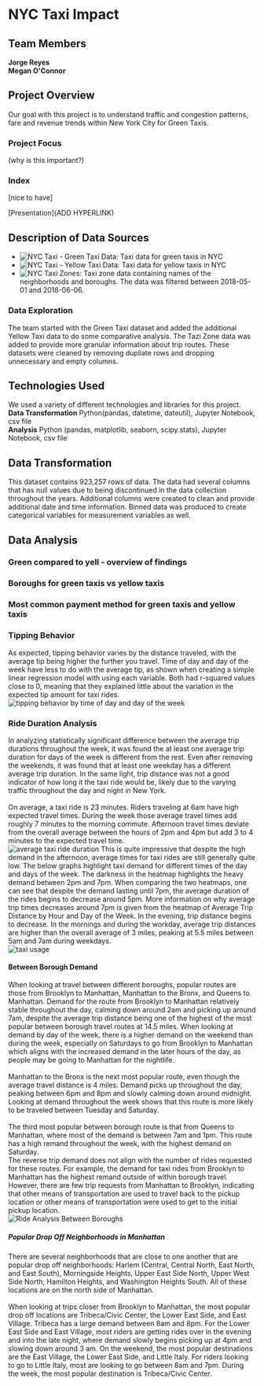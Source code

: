 # NYC Taxi Impact
## Team Members
**Jorge Reyes**<br />
**Megan O'Connor**<br />

## Project Overview
Our goal with this project is to understand traffic and congestion patterns, fare and revenue trends within New York City for Green Taxis.

### Project Focus
(why is this important?)

### Index
[nice to have]

[Presentation](ADD HYPERLINK)

## Description of Data Sources
- ![NYC Taxi - Green Taxi Data](https://learn.microsoft.com/en-us/azure/open-datasets/dataset-taxi-green?tabs=azureml-opendatasets): Taxi data for green taxis in NYC
- ![NYC Taxi - Yellow Taxi Data](https://learn.microsoft.com/en-us/azure/open-datasets/dataset-taxi-yellow?tabs=azureml-opendatasets): Taxi data for yellow taxis in NYC
- ![NYC Taxi Zones](https://data.cityofnewyork.us/Transportation/NYC-Taxi-Zones/d3c5-ddgc): Taxi zone data containing names of the neighborhoods and boroughs.
The data was filtered between 2018-05-01 and 2018-06-06.

### Data Exploration
The team started with the Green Taxi dataset and added the additional Yellow Taxi data to do some comparative analysis. The Tazi Zone data was added to provide more granular information about trip routes. These datasets were cleaned by removing dupliate rows and dropping unnecessary and empty columns. 

## Technologies Used
We used a variety of different technologies and libraries for this project.<br />
**Data Transformation** Python(pandas, datetime, dateutil), Jupyter Notebook, csv file<br />
**Analysis** Python (pandas, matplotlib, seaborn, scipy.stats), Jupyter Notebook, csv file<br />

## Data Transformation
This dataset contains 923,257 rows of data. The data had several columns that has null values due to being discontinued in the data collection throughout the years. Additional columns were created to clean and provide additional date and time information. Binned data was produced to create categorical variables for measurement variables as well.

## Data Analysis
### Green compared to yell - overview of findings

### Boroughs for green taxis vs yellow taxis

### Most common payment method for green taxis and yellow taxis

### Tipping Behavior
As expected, tipping behavior varies by the distance traveled, with the average tip being higher the further you travel. Time of day and day of the week have less to do with the average tip, as shown when creating a simple linear regression model with using each variable. Both had r-squared values close to 0, meaning that they explained little about the variation in the expected tip amount for taxi rides. <br />
![tipping behavior by time of day and day of the week](https://github.com/thecolombian/Group-Project-NY-Green_taxi/blob/moconnor/output_data/Tipping-Behavior-by-Day-of-Week-and-Time-of-Day.png)

### Ride Duration Analysis
In analyzing statistically significant difference between the average trip durations throughout the week, it was found the at least one average trip duration for days of the week is different from the rest. Even after removing the weekends, it was found that at least one weekday has a different average trip duration. In the same light, trip distance was not a good indicator of how long it the taxi ride would be, likely due to the varying traffic throughout the day and night in New York.<br />
<br />
On average, a taxi ride is 23 minutes. Riders traveling at 6am have high expected travel times. During the week those average travel times add roughly 7 minutes to the morning commute. Afternoon travel times deviate from the overall average between the hours of 2pm and 4pm but add 3 to 4 minutes to the expected travel time.<br />
![average taxi ride duration](https://github.com/thecolombian/Group-Project-NY-Green_taxi/blob/moconnor/output_data/Average-Trip-Duration_3-graphs.png)
This is quite impressive that despite the high demand in the afternoon, average times for taxi rides are still generally quite low. The below graphs highlight taxi demand for different times of the day and days of the week. The darkness in the heatmap highlights the heavy demand between 2pm and 7pm. When comparing the two heatmaps, one can see that despite the demand lasting until 7pm, the average duration of the rides begins to decrease around 5pm. More information on why average trip times decreases around 7pm is given from the heatmap of Average Trip Distance by Hour and Day of the Week. In the evening, trip distance begins to decrease. In the mornings and during the workday, average trip distances are higher than the overall average of 3 miles, peaking at 5.5 miles between 5am and 7am during weekdays.<br />
![taxi usage](https://github.com/thecolombian/Group-Project-NY-Green_taxi/blob/moconnor/output_data/Taxi-Usage_3-graphs.png)

#### Between Borough Demand
When looking at travel between different boroughs, popular routes are those from Brooklyn to Manhattan, Manhattan to the Bronx, and Queens to Manhattan. Demand for the route from Brooklyn to Manhattan relatively stable throughout the day, calming down around 2am and picking up around 7am, despite the average trip distance being one of the highest of the most popular between borough travel routes at 14.5 miles. When looking at demand by day of the week, there is a higher demand on the weekend than during the week, especially on Saturdays to go from Brooklyn to Manhattan which aligns with the increased demand in the later hours of the day, as people may be going to Manhattan for the nightlife.<br />
<br />
Manhattan to the Bronx is the next most popular route, even though the average travel distance is 4 miles. Demand picks up throughout the day, peaking between 6pm and 8pm and slowly calming down around midnight. Looking at demand throughout the week shows that this route is more likely to be traveled between Tuesday and Saturday.<br />
<br />
The third most popular between borough route is that from Queens to Manhattan, where most of the demand is between 7am and 1pm. This route has a high remand throughout the week, with the highest demand on Saturday.<br />
The reverse trip demand does not align with the number of rides requested for these routes. For example, the demand for taxi rides from Brooklyn to Manhattan has the highest remand outside of within borough travel. However, there are few trip requests from Manhattan to Brooklyn, indicating that other means of transportation are used to travel back to the pickup location or other means of transportation were used to get to the initial pickup location.<br />
![Ride Analysis Between Boroughs](https://github.com/thecolombian/Group-Project-NY-Green_taxi/blob/moconnor/output_data/Ride-Analysis-Between-Boroughs.png)
##### Popular Drop Off Neighborhoods in Manhattan
There are several neighborhoods that are close to one another that are popular drop off neighborhoods: Harlem (Central, Central North, East North, and East South), Morningside Heights, Upper East Side North, Upper West Side North, Hamilton Heights, and Washington Heights South. All of these locations are on the north side of Manhattan.<br />
<br />
When looking at trips closer from Brooklyn to Manhattan, the most popular drop off locations are Tribeca/Civic Center, the Lower East Side, and East Village. Tribeca has a large demand between 8am and 8pm. For the Lower East Side and East Village, most riders are getting rides over in the evening and into the late night, where demand slowly begins picking up at 4pm and slowing down around 3 am. On the weekend, the most popular destinations are the East Village, the Lower East Side, and Little Italy. For riders looking to go to Little Italy, most are looking to go between 8am and 7pm. During the week, the most popular destination is Tribeca/Civic Center. 

